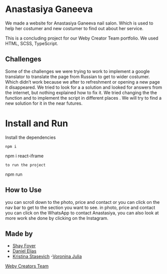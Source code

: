 # Anastasiya Ganeeva 

We made a website for Anastasiya Ganeeva nail salon.
Which is used to help her costumer and new costumer to find out about her service.

This is a concluding project for our Weby Creator Team portfolio. We used HTML, SCSS, TypeScript.

## Challenges

Some of the challenges we were trying to work to implement a google translator to translate the page from Russian to get to wider costumer. Which didn’t work because we after to refreshment or opening a new page it disappeared. We tried to look for a a solution and looked for answers from the internet, but nothing explained how to fix it. We tried changing the the function and to implement the script in different places . We will try to find a new solution for it in the near futures.

# Install and Run

Install the dependencies

```
npm i
```
npm i react-iframe
```
to run the project
```
npm run


## How to Use

you can scroll down to the photo, price and contact or you can click on the nav bar to get to the section you want to see. in photo, price and contact you can click on the WhatsApp to contact Anastasiya, you can also look at more work she done by clicking on the Instagram.

## Made by

- [Shay Foyer](https://github.com/shayfoyer)
- [Daniel Elias](https://github.com/daniel103)
- [Kristina Stasevich]()
-[Voronina Julia]()

[Weby Creators Team](https://github.com/WebyCreatorsTeame)
